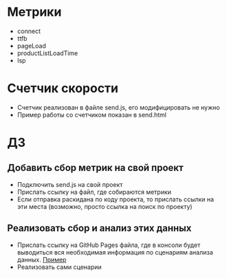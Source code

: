 # Метрики

- connect
- ttfb
- pageLoad
- productListLoadTime
- lsp

# Счетчик скорости

- Счетчик реализован в файле send.js, его модифицировать не нужно
- Пример работы со счетчиком показан в send.html

# ДЗ

## Добавить сбор метрик на свой проект

- Подключить send.js на свой проект
- Прислать ссылку на файл, где собираются метрики
- Если отправка раскидана по коду проекта, то прислать ссылки на эти места (возможно, просто ссылка на поиск по проекту)

## Реализовать сбор и анализ этих данных

- Прислать ссылку на GitHub Pages файла, где в консоли будет выводиться вся необходимая информация по сценариям анализа данных. [Пример](https://newbfg.github.io/shri-performance/stats.html)
- Реализовать сами сценарии
